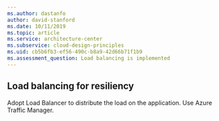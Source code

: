 ```yaml
---
ms.author: dastanfo
author: david-stanford
ms.date: 10/11/2019
ms.topic: article
ms.service: architecture-center
ms.subservice: cloud-design-principles
ms.uid: cb5b6fb3-ef56-490c-b8a9-42d66b71f1b9
ms.assessment_question: Load balancing is implemented
---
```

## Load balancing for resiliency

Adopt Load Balancer to distribute the load on the application. Use Azure Traffic Manager.
